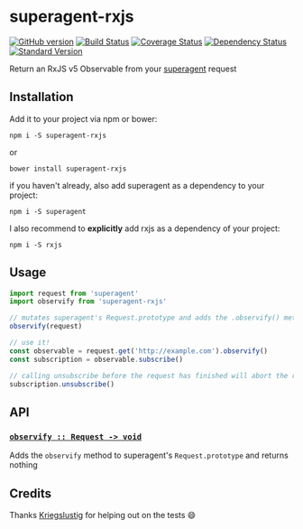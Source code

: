 # superagent-rxjs
[![GitHub version](https://badge.fury.io/gh/mrtnbroder%2Fsuperagent-rxjs.svg)](https://badge.fury.io/gh/mrtnbroder%2Fsuperagent-rxjs)
[![Build Status](https://travis-ci.org/mrtnbroder/superagent-rxjs.svg?branch=master)](https://travis-ci.org/mrtnbroder/superagent-rxjs)
[![Coverage Status](https://coveralls.io/repos/github/mrtnbroder/superagent-rxjs/badge.svg?branch=master)](https://coveralls.io/github/mrtnbroder/superagent-rxjs?branch=master)
[![Dependency Status](https://dependencyci.com/github/mrtnbroder/superagent-rxjs/badge)](https://dependencyci.com/github/mrtnbroder/superagent-rxjs)
[![Standard Version](https://img.shields.io/badge/release-standard%20version-brightgreen.svg)](https://github.com/mrtnbroder/superagent-rxjs)

Return an RxJS v5 Observable from your [superagent](https://visionmedia.github.io/superagent/) request

## Installation

Add it to your project via npm or bower:

```shell
npm i -S superagent-rxjs
```

or

```shell
bower install superagent-rxjs
```

if you haven't already, also add superagent as a dependency to your project:

```shell
npm i -S superagent
```

I also recommend to **explicitly** add rxjs as a dependency of your project:

```shell
npm i -S rxjs
```

## Usage

```js
import request from 'superagent'
import observify from 'superagent-rxjs'

// mutates superagent's Request.prototype and adds the .observify() method to it
observify(request)

// use it!
const observable = request.get('http://example.com').observify()
const subscription = observable.subscribe()

// calling unsubscribe before the request has finished will abort the request
subscription.unsubscribe()
```

## API

### [`observify :: Request -> void`](https://github.com/mrtnbroder/superagent-rxjs/blob/master/src/index.js#L27-L31)

Adds the `observify` method to superagent's `Request.prototype` and returns nothing

## Credits

Thanks [Kriegslustig](https://github.com/Kriegslustig) for helping out on the tests 😄
